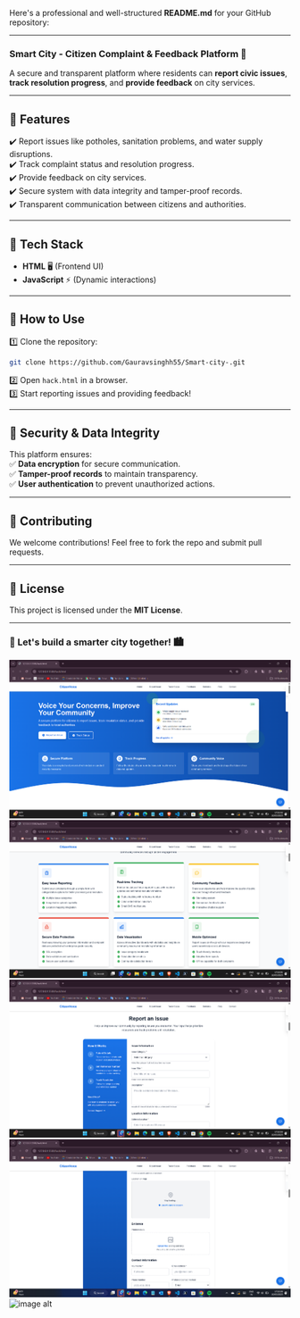 Here's a professional and well-structured **README.md** for your GitHub repository:  

---

### **Smart City - Citizen Complaint & Feedback Platform** 🚀  

A secure and transparent platform where residents can **report civic issues**, **track resolution progress**, and **provide feedback** on city services.  

---

## 🌟 **Features**  
✔️ Report issues like potholes, sanitation problems, and water supply disruptions.  
✔️ Track complaint status and resolution progress.  
✔️ Provide feedback on city services.  
✔️ Secure system with data integrity and tamper-proof records.  
✔️ Transparent communication between citizens and authorities.  

---

## 📌 **Tech Stack**  
- **HTML** 🖥️ (Frontend UI)  
- **JavaScript** ⚡ (Dynamic interactions)  

---

## 🚀 **How to Use**  
1️⃣ Clone the repository:  
```bash
git clone https://github.com/Gauravsinghh55/Smart-city-.git
```
2️⃣ Open `hack.html` in a browser.  
3️⃣ Start reporting issues and providing feedback!  

---

## 🔐 **Security & Data Integrity**  
This platform ensures:  
✅ **Data encryption** for secure communication.  
✅ **Tamper-proof records** to maintain transparency.  
✅ **User authentication** to prevent unauthorized actions.  

---

## 🤝 **Contributing**  
We welcome contributions! Feel free to fork the repo and submit pull requests.  

---

## 📜 **License**  
This project is licensed under the **MIT License**.  

---

### **🚀 Let's build a smarter city together!** 🏙️  
![image alt](https://github.com/Gauravsinghh55/Smart-city-/blob/8e13746eb11ed22ab75504ff3e819858f418e0f4/Screenshot%202025-03-10%20172150.png)
![image alt](https://github.com/Gauravsinghh55/Smart-city-/blob/ce8202c1e31b938a9618aef0a896dd3351f57d39/Screenshot%202025-03-10%20172206.png)
![image alt](https://github.com/Gauravsinghh55/Smart-city-/blob/de38c859261d2f83015a4fead4321485e3d8d571/Screenshot%202025-03-10%20172219.png)
![image alt](https://github.com/Gauravsinghh55/Smart-city-/blob/1d2569a97fb795bb1dfd7a3ade2a98b19a8d1612/Screenshot%202025-03-10%20172230.png)
![image alt]()

